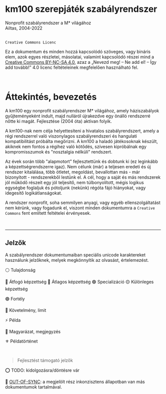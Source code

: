 # km100 szerepjáték szabályrendszer

Nonprofit szabályrendszer a M\* világához\
Ailtas, 2004-2022

\
`Creative Commons Licenc`

Ez a dokumentum és minden hozzá kapcsolódó szöveges, vagy bináris elem, azok egyes részletei, másolatai, valamint kapcsolódó részei mind a [Creative Commons BY-NC-SA 4.0](https://creativecommons.org/licenses/by-nc-sa/4.0/deed.hu), azaz a „Nevezd meg! – Ne add el! – Így add tovább!” 4.0 licenc feltételeinek megfelelően használható fel.

<br />

# Áttekintés, bevezetés

A km100 egy nonprofit szabályrendszer M\* világához, amely háziszabályok gyűjteményeként indult, majd nulláról újrakezdve egy önálló rendszerré nőtte ki magát. Fejlesztése (2004 óta) aktívan folyik.

A km100-nak nem célja helyettesíteni a hivatalos szabályrendszert, amely a régi rendszerrel való viszonylagos szabályrendszeri és hangulati kompatibilitást próbálta megőrizni. A km100 a haladó játékosoknak készült, akiknek nem fontos a régihez való kötődés, szívesen kipróbálnak egy kompromisszumok és \"nosztalgia nélküli\" rendszert.

Az évek során több \"alapmotort\" fejlesztettünk és dobtunk ki (ez leginkább a képzettségrendszerre igaz). Nem célunk (már) a teljesen eredeti és új rendszer kitalálása, több ötletet, megoldást, bevallottan más - már bizonyított - rendszerekből lestünk el. A cél, hogy a saját és más rendszerek jól működő részeit egy jól teljesítő, nem túlbonyolított, mégis logikus egységbe foglaljuk és pótoljunk (nekünk) régóta fájó hiányokat, vagy idegesítő logikátlanságokat.

A rendszer nonprofit, soha semmilyen anyagi, vagy egyéb ellenszolgáltatást nem kérünk, vagy fogadunk el, viszont minden dokumentumra a `Creative Commons` fent említett feltételei érvényesek.

<br />

---

## Jelzők

A szabályrendszer dokumentumaiban speciális unicode karaktereket használunk jelzőknek, melyek megkönnyítik az olvasást, értelemezést.

⚪ Tulajdonság

🔴 Átfogó képzettség
🔵 Átlagos képzettség
🟢 Specializáció
🟡 Különleges képzettség

🟣 Fortély

🔻 Követelmény, limit

⚡ Példa

🔆 Magyarázat, megjegyzés

⚜️ Példatörténet

<br />

> Fejlesztést támogató jelzők

⭕ TODO: kidolgozásra/döntésre vár

🔹 [OUT-OF-SYNC](https://github.com/kaktusztea/km100/wiki/OUT-OF-SYNC): a megjelölt rész inkonzisztens állapotban van más dokumentumok tartalmával.
